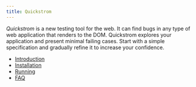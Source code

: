 ```yaml
---
title: Quickstrom
---
```


_Quickstrom_ is a new testing tool for the web. It can find bugs in any type
of web application that renders to the DOM. Quickstrom explores your
application and present minimal failing cases. Start with a simple
specification and gradually refine it to increase your confidence.

* [Introduction](introduction.md)
* [Installation](installation.md)
* [Running](running.md)
* [FAQ](faq.md)